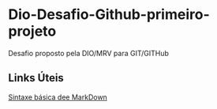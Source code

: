 # Dio-Desafio-Github-primeiro-projeto
Desafio proposto pela DIO/MRV para GIT/GITHub

## Links Úteis
[Sintaxe básica dee MarkDown](https://www.markdownguide.org/basic-syntax/)
